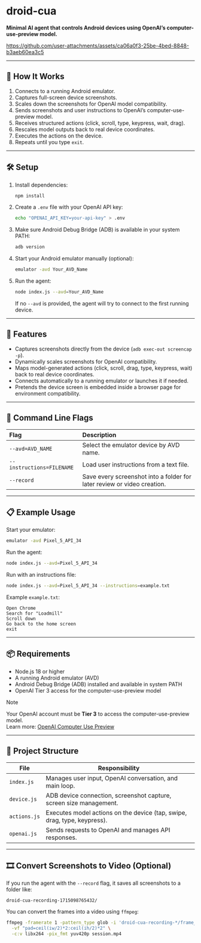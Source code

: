 # droid-cua

**Minimal AI agent that controls Android devices using OpenAI’s computer-use-preview model.**

https://github.com/user-attachments/assets/ca06a0f3-25be-4bed-8848-b3aeb60ea3c5

---

## 🚀 How It Works

1. Connects to a running Android emulator.
2. Captures full-screen device screenshots.
3. Scales down the screenshots for OpenAI model compatibility.
4. Sends screenshots and user instructions to OpenAI’s computer-use-preview model.
5. Receives structured actions (click, scroll, type, keypress, wait, drag).
6. Rescales model outputs back to real device coordinates.
7. Executes the actions on the device.
8. Repeats until you type `exit`.

---

## 🛠 Setup

1. Install dependencies:
   ```sh
   npm install
   ```

2. Create a `.env` file with your OpenAI API key:
   ```sh
   echo "OPENAI_API_KEY=your-api-key" > .env
   ```

3. Make sure Android Debug Bridge (ADB) is available in your system PATH:
   ```sh
   adb version
   ```

4. Start your Android emulator manually (optional):
   ```sh
   emulator -avd Your_AVD_Name
   ```

5. Run the agent:
   ```sh
   node index.js --avd=Your_AVD_Name
   ```

   If no `--avd` is provided, the agent will try to connect to the first running device.

---

## 🧠 Features

- Captures screenshots directly from the device (`adb exec-out screencap -p`).
- Dynamically scales screenshots for OpenAI compatibility.
- Maps model-generated actions (click, scroll, drag, type, keypress, wait) back to real device coordinates.
- Connects automatically to a running emulator or launches it if needed.
- Pretends the device screen is embedded inside a browser page for environment compatibility.

---

## 📄 Command Line Flags

| Flag                      | Description                                                             |
| :------------------------ | :---------------------------------------------------------------------- |
| `--avd=AVD_NAME`          | Select the emulator device by AVD name.                                 |
| `--instructions=FILENAME` | Load user instructions from a text file.                                |
| `--record`                | Save every screenshot into a folder for later review or video creation. |

---

## 📋 Example Usage

Start your emulator:

```sh
emulator -avd Pixel_5_API_34
```

Run the agent:

```sh
node index.js --avd=Pixel_5_API_34
```

Run with an instructions file:

```sh
node index.js --avd=Pixel_5_API_34 --instructions=example.txt
```

Example `example.txt`:

```
Open Chrome
Search for "Loadmill"
Scroll down
Go back to the home screen
exit
```

---

## 📦 Requirements

- Node.js 18 or higher
- A running Android emulator (AVD)
- Android Debug Bridge (ADB) installed and available in system PATH
- OpenAI Tier 3 access for the computer-use-preview model

> [!NOTE]  
> Your OpenAI account must be **Tier 3** to access the computer-use-preview model.  
> Learn more: [OpenAI Computer Use Preview](https://platform.openai.com/docs/models/computer-use-preview)

---

## 📁 Project Structure

| File         | Responsibility |
|--------------|-----------------|
| `index.js`   | Manages user input, OpenAI conversation, and main loop. |
| `device.js`  | ADB device connection, screenshot capture, screen size management. |
| `actions.js` | Executes model actions on the device (tap, swipe, drag, type, keypress). |
| `openai.js`  | Sends requests to OpenAI and manages API responses.|

---

## 🎞️ Convert Screenshots to Video (Optional)

If you run the agent with the `--record` flag, it saves all screenshots to a folder like:

```
droid-cua-recording-1715098765432/
```

You can convert the frames into a video using `ffmpeg`:

```sh
ffmpeg -framerate 1 -pattern_type glob -i 'droid-cua-recording-*/frame_*.png' \
  -vf "pad=ceil(iw/2)*2:ceil(ih/2)*2" \
  -c:v libx264 -pix_fmt yuv420p session.mp4
```
